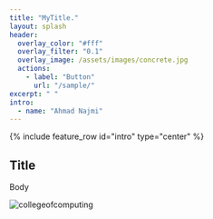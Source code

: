 ```yaml
---
title: "MyTitle."
layout: splash
header:
  overlay_color: "#fff"
  overlay_filter: "0.1"
  overlay_image: /assets/images/concrete.jpg
  actions:
    - label: "Button"
      url: "/sample/"
excerpt: " "
intro:
  - name: "Ahmad Najmi"
---
```


{% include feature_row id="intro" type="center" %}

## Title

Body

![collegeofcomputing](/assets/images/collegeofcomputing.jpg)
